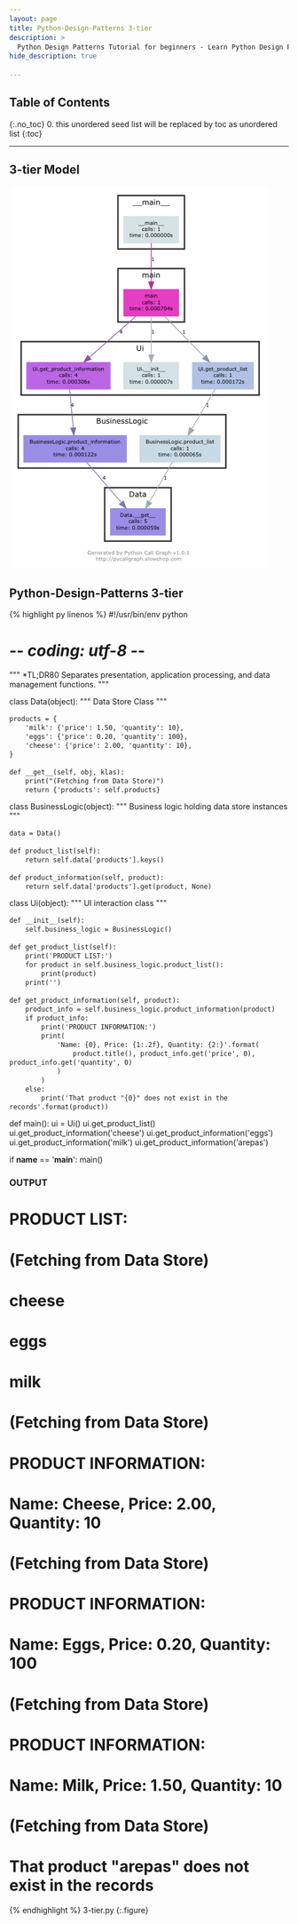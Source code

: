 ```yaml
---
layout: page
title: Python-Design-Patterns 3-tier
description: >
  Python Design Patterns Tutorial for beginners - Learn Python Design Patterns in simple and easy steps starting from basic to advanced concepts with examples ...
hide_description: true

---
```


## Table of Contents
{:.no_toc}
0. this unordered seed list will be replaced by toc as unordered list
{:toc}

---

## 3-tier Model

![](/courses/python-fesign-patterns/structural/viz/3-tier.py.png)

## Python-Design-Patterns 3-tier

{% highlight py linenos %}
#!/usr/bin/env python
# -*- coding: utf-8 -*-

"""
*TL;DR80
Separates presentation, application processing, and data management functions.
"""

class Data(object):
    """ Data Store Class """

    products = {
        'milk': {'price': 1.50, 'quantity': 10},
        'eggs': {'price': 0.20, 'quantity': 100},
        'cheese': {'price': 2.00, 'quantity': 10},
    }

    def __get__(self, obj, klas):
        print("(Fetching from Data Store)")
        return {'products': self.products}

class BusinessLogic(object):
    """ Business logic holding data store instances """

    data = Data()

    def product_list(self):
        return self.data['products'].keys()

    def product_information(self, product):
        return self.data['products'].get(product, None)

class Ui(object):
    """ UI interaction class """

    def __init__(self):
        self.business_logic = BusinessLogic()

    def get_product_list(self):
        print('PRODUCT LIST:')
        for product in self.business_logic.product_list():
            print(product)
        print('')

    def get_product_information(self, product):
        product_info = self.business_logic.product_information(product)
        if product_info:
            print('PRODUCT INFORMATION:')
            print(
                'Name: {0}, Price: {1:.2f}, Quantity: {2:}'.format(
                    product.title(), product_info.get('price', 0), product_info.get('quantity', 0)
                )
            )
        else:
            print('That product "{0}" does not exist in the records'.format(product))

def main():
    ui = Ui()
    ui.get_product_list()
    ui.get_product_information('cheese')
    ui.get_product_information('eggs')
    ui.get_product_information('milk')
    ui.get_product_information('arepas')

if __name__ == '__main__':
    main()

### OUTPUT ###
# PRODUCT LIST:
# (Fetching from Data Store)
# cheese
# eggs
# milk
#
# (Fetching from Data Store)
# PRODUCT INFORMATION:
# Name: Cheese, Price: 2.00, Quantity: 10
# (Fetching from Data Store)
# PRODUCT INFORMATION:
# Name: Eggs, Price: 0.20, Quantity: 100
# (Fetching from Data Store)
# PRODUCT INFORMATION:
# Name: Milk, Price: 1.50, Quantity: 10
# (Fetching from Data Store)
# That product "arepas" does not exist in the records
{% endhighlight %}
3-tier.py
{:.figure}
